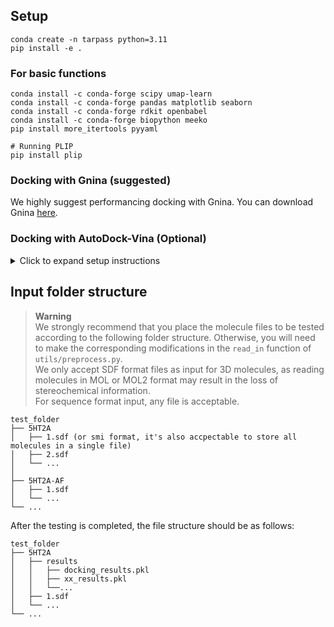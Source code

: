 ## Setup
```
conda create -n tarpass python=3.11
pip install -e . 
```
### For basic functions
```
conda install -c conda-forge scipy umap-learn
conda install -c conda-forge pandas matplotlib seaborn
conda install -c conda-forge rdkit openbabel
conda install -c conda-forge biopython meeko
pip install more_itertools pyyaml

# Running PLIP
pip install plip
```

### Docking with Gnina (suggested)
We highly suggest performancing docking with Gnina.
You can download Gnina [here](https://github.com/gnina/gnina).

### Docking with AutoDock-Vina (Optional)
<details>
<summary>Click to expand setup instructions</summary>

```
conda install -c conda-forge swig boost-cpp libboost sphinx sphinx_rtd_theme
conda install -c conda-forge vina gemmi prody
conda install -c conda-forge autogrid # >=4.2.7 
# autogrid will conflict with umap-learn
```

### Preparation with AutoDock-Vina (Not Recommend)
```
python -m pip install git+https://github.com/Valdes-Tresanco-MS/AutoDockTools_py3
```
</details>

## Input folder structure 
> **Warning**  
> We strongly recommend that you place the molecule files to be tested according to the following folder structure. Otherwise, you will need to make the corresponding modifications in the `read_in` function of `utils/preprocess.py`.  
> We only accept SDF format files as input for 3D molecules, as reading molecules in MOL or MOL2 format may result in the loss of stereochemical information.  
> For sequence format input, any file is acceptable.

```
test_folder
├── 5HT2A
│   ├── 1.sdf (or smi format, it's also accpectable to store all molecules in a single file)
│   ├── 2.sdf
│   └── ...
│ 
├── 5HT2A-AF
│   ├── 1.sdf
│   └── ...
└── ...
```

After the testing is completed, the file structure should be as follows:
```
test_folder
├── 5HT2A
│   ├── results
│   │   ├── docking_results.pkl
│   │   ├── xx_results.pkl
│   │   └──...
│   ├── 1.sdf
│   └── ...
└── ...
```